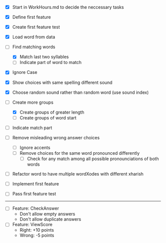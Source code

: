- [x] Start in WorkHours.md to decide the neccessary tasks
- [x] Define first feature
- [x] Create first feature test

- [x] Load word from data
- [ ] Find matching words
	- [x] Match last two syllables
	- [ ] Indicate part of word to match
- [x] Ignore Case
- [x] Show choices with same spelling different sound

- [x] Choose random sound rather than random word (use sound index)
- [ ] Create more groups
	- [x] Create groups of greater length
	- [ ] Create groups of word start

- [ ] Indicate match part

- [ ] Remove misleading wrong answer choices
	- [ ] Ignore accents
	- [ ] Remove choices for the same word pronounced differently
		- [ ] Check for any match among all possible pronounciations of both words

- [ ] Refactor word to have multiple wordXodes with different xharish


- [ ] Implement first feature
- [ ] Pass first feature test

---

- [ ] Feature: CheckAnswer
	- Don't allow empty answers
	- Don't allow duplicate answers
- [ ] Feature: ViewScore
	- Right: +10 points
	- Wrong: -5 points
